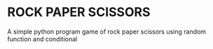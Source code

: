 # ROCK PAPER SCISSORS

A simple python program game of rock paper scissors using random function and conditional
